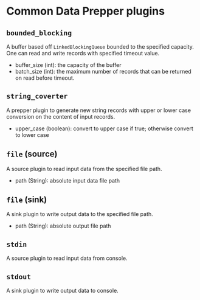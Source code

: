 # Common Data Prepper plugins

## `bounded_blocking`

A buffer based off `LinkedBlockingQueue` bounded to the specified capacity. One can read and write records with specified timeout value.

- buffer_size (int): the capacity of the buffer
- batch_size (int): the maximum number of records that can be returned on read before timeout.

## `string_coverter`

A prepper plugin to generate new string records with upper or lower case conversion on the content of input records.

- upper_case (boolean): convert to upper case if true; otherwise convert to lower case

## `file` (source)

A source plugin to read input data from the specified file path.

- path (String): absolute input data file path

## `file` (sink)

A sink plugin to write output data to the specified file path.

- path (String): absolute output file path

## `stdin`

A source plugin to read input data from console.

## `stdout`

A sink plugin to write output data to console.